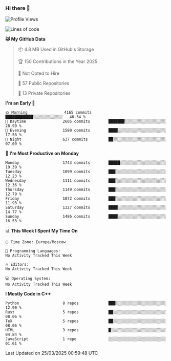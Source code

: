 ### Hi there 👋

<!--
**SemenMartynov/SemenMartynov** is a ✨ _special_ ✨ repository because its `README.md` (this file) appears on your GitHub profile.

Here are some ideas to get you started:

- 🔭 I’m currently working on ...
- 🌱 I’m currently learning ...
- 👯 I’m looking to collaborate on ...
- 🤔 I’m looking for help with ...
- 💬 Ask me about ...
- 📫 How to reach me: ...
- 😄 Pronouns: ...
- ⚡ Fun fact: ...
-->

<!--START_SECTION:waka-->
![Profile Views](http://img.shields.io/badge/Profile%20Views-2-blue)

![Lines of code](https://img.shields.io/badge/From%20Hello%20World%20I%27ve%20Written-7.6%20million%20lines%20of%20code-blue)

**🐱 My GitHub Data** 

> 📦 4.8 MB Used in GitHub's Storage 
 > 
> 🏆 150 Contributions in the Year 2025
 > 
> 🚫 Not Opted to Hire
 > 
> 📜 57 Public Repositories 
 > 
> 🔑 13 Private Repositories 
 > 
**I'm an Early 🐤** 

```text
🌞 Morning                4165 commits        ████████████░░░░░░░░░░░░░   46.34 % 
🌆 Daytime                2605 commits        ███████░░░░░░░░░░░░░░░░░░   28.99 % 
🌃 Evening                1580 commits        ████░░░░░░░░░░░░░░░░░░░░░   17.58 % 
🌙 Night                  637 commits         ██░░░░░░░░░░░░░░░░░░░░░░░   07.09 % 
```
📅 **I'm Most Productive on Monday** 

```text
Monday                   1743 commits        █████░░░░░░░░░░░░░░░░░░░░   19.39 % 
Tuesday                  1099 commits        ███░░░░░░░░░░░░░░░░░░░░░░   12.23 % 
Wednesday                1111 commits        ███░░░░░░░░░░░░░░░░░░░░░░   12.36 % 
Thursday                 1149 commits        ███░░░░░░░░░░░░░░░░░░░░░░   12.79 % 
Friday                   1072 commits        ███░░░░░░░░░░░░░░░░░░░░░░   11.93 % 
Saturday                 1327 commits        ████░░░░░░░░░░░░░░░░░░░░░   14.77 % 
Sunday                   1486 commits        ████░░░░░░░░░░░░░░░░░░░░░   16.53 % 
```


📊 **This Week I Spent My Time On** 

```text
🕑︎ Time Zone: Europe/Moscow

💬 Programming Languages: 
No Activity Tracked This Week

🔥 Editors: 
No Activity Tracked This Week

💻 Operating System: 
No Activity Tracked This Week
```

**I Mostly Code in C++** 

```text
Python                   8 repos             ███░░░░░░░░░░░░░░░░░░░░░░   12.90 % 
Rust                     5 repos             ██░░░░░░░░░░░░░░░░░░░░░░░   08.06 % 
TeX                      5 repos             ██░░░░░░░░░░░░░░░░░░░░░░░   08.06 % 
HTML                     3 repos             █░░░░░░░░░░░░░░░░░░░░░░░░   04.84 % 
JavaScript               1 repo              ░░░░░░░░░░░░░░░░░░░░░░░░░   01.61 % 
```




 Last Updated on 25/03/2025 00:59:48 UTC
<!--END_SECTION:waka-->